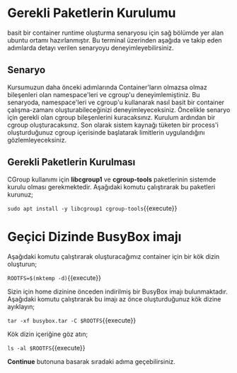 # Gerekli Paketlerin Kurulumu

basit bir container runtime oluşturma senaryosu için sağ bölümde yer alan ubuntu ortamı hazırlanmıştır. Bu terminal üzerinden aşağıda ve takip eden adımlarda detayı verilen senaryoyu deneyimleyebilirsiniz.

## Senaryo

Kursumuzun daha önceki adımlarında Container'ların olmazsa olmaz bileşenleri olan namespace'leri ve cgroup'u deneyimlemiştiniz. Bu senaryoda, namespace'leri ve cgroup'u kullanarak nasıl basit bir container çalışma-zamanı oluşturabileceğinizi deneyimleyeceksiniz. Öncelikle senaryo için gerekli olan cgroup bileşenlerini kuracaksınız. Kurulum ardından bir cgroup oluşturacaksınız. Son olarak sistem kaynağı tüketen bir process'i oluşturduğunuz cgroup içerisinde başlatarak limitlerin uygulandığını gözlemleyeceksiniz.

## Gerekli Paketlerin Kurulması

CGroup kullanımı için **libcgroup1** ve **cgroup-tools** paketlerinin sistemde kurulu olması gerekmektedir. Aşağıdaki komutu çalıştırarak bu paketleri kurunuz;

`sudo apt install -y libcgroup1 cgroup-tools`{{execute}}

# Geçici Dizinde BusyBox imajı

Aşağıdaki komutu çalıştırarak oluşturacağımız container için bir kök dizin oluşturun;

`ROOTFS=$(mktemp -d)`{{execute}}

Sizin için home dizinine önceden indirilmiş bir BusyBox imajı bulunmaktadır. Aşağıdaki komutu çalıştırarak bu imajı az önce oluşturduğunuz kök dizine ayıklayın;

`tar -xf busybox.tar -C $ROOTFS`{{execute}}

Kök dizin içeriğine göz atın;

`ls -al $ROOTFS`{{execute}}

**Continue** butonuna basarak sıradaki adıma geçebilirsiniz.
